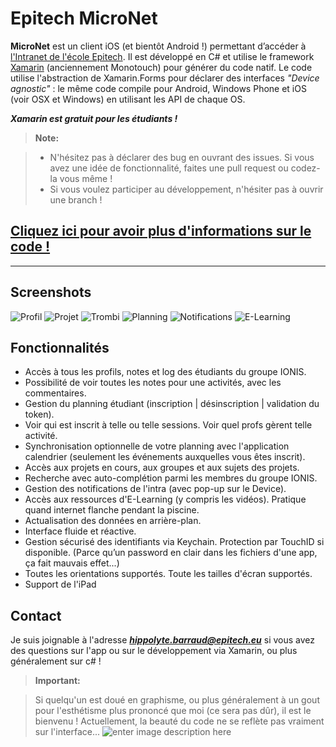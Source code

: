 Epitech MicroNet
===================


**MicroNet** est un client iOS (et bientôt Android !) permettant d’accéder à [l'Intranet de l'école Epitech](https://intra.epitech.eu/). Il est développé en C# et utilise le framework [Xamarin](http://xamarin.com/platform) (anciennement Monotouch) pour générer du code natif.
Le code utilise l'abstraction de Xamarin.Forms pour déclarer des interfaces *"Device agnostic"* : le même code compile pour Android, Windows Phone et iOS (voir OSX et Windows) en utilisant les API de chaque OS.

 ***Xamarin est gratuit pour les étudiants !***

> **Note:**

> - N'hésitez pas à déclarer des bug en ouvrant des issues. Si vous avez une idée de fonctionnalité, faites une pull request ou codez-la vous même !
> - Si vous voulez participer au développement, n'hésiter pas à ouvrir une branch !

[Cliquez ici pour avoir plus d'informations sur le code !](http://hippobaro.github.io/Epitech.MicroNet/)
------------------------------------------------------------------------

----------

Screenshots
-------------
![Profil](http://i.imgur.com/LkZlyng.png) ![Projet](http://i.imgur.com/ncBgKTW.png "Projet") ![Trombi](http://i.imgur.com/0YkixGX.png) ![Planning](http://i.imgur.com/JPO9ZUj.png "Planning")  ![Notifications](http://i.imgur.com/QjDqxwm.png "Notifications") ![E-Learning](http://i.imgur.com/zGwkWsK.png "E-Learning")

Fonctionnalités
-------------

 - Accès à tous les profils, notes et log des étudiants du groupe IONIS.
 - Possibilité de voir toutes les notes pour une activités, avec les commentaires.
 - Gestion du planning étudiant (inscription | désinscription | validation du token).
 - Voir qui est inscrit à telle ou telle sessions. Voir quel profs gèrent telle activité.
 - Synchronisation optionnelle de votre planning avec l'application calendrier (seulement les événements auxquelles vous êtes inscrit).
 - Accès aux projets en cours, aux groupes et aux sujets des projets.
 - Recherche avec auto-complétion parmi les membres du groupe IONIS.
 - Gestion des notifications de l'intra (avec pop-up sur le Device).
 - Accès aux ressources d'E-Learning (y compris les vidéos). Pratique quand internet flanche pendant la piscine.
 - Actualisation des données en arrière-plan.
 - Interface fluide et réactive.
 - Gestion sécurisé des identifiants via Keychain. Protection par TouchID si disponible. (Parce qu’un password en clair dans les fichiers d'une app, ça fait mauvais effet...)
 - Toutes les orientations supportés. Toute les tailles d'écran supportés.
 - Support de l'iPad

Contact
-------------
Je suis joignable à l'adresse ***[hippolyte.barraud@epitech.eu](mailto:hippolyte.barraud@epitech.eu?subject=%5BMicroNet%5D)*** si vous avez des questions sur l'app ou sur le développement via Xamarin, ou plus généralement sur c# ! 

> **Important:**

> Si quelqu'un est doué en graphisme, ou plus généralement à un gout pour l'esthétisme plus prononcé que moi (ce sera pas dûr), il est le bienvenu ! Actuellement, la beauté du code ne se reflète pas vraiment sur l'interface... ![enter image description here](http://www.freesmileys.org/smileys/smiley-sad014.gif)



